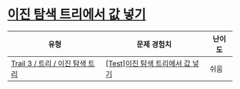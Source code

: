 # [이진 탐색 트리에서 값 넣기](https://https://en.codetree.ai/trails/complete/curated-cards/test-bst-insertion)

|유형|문제 경험치|난이도|
|---|---|---|
|[Trail 3 / 트리 / 이진 탐색 트리](https://https://en.codetree.ai/trail-info/novice-high/)|[[Test]이진 탐색 트리에서 값 넣기](https://https://en.codetree.ai/trails/complete/curated-cards/test-bst-insertion/)|쉬움|

